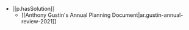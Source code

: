 


- [[p.hasSolution]]
  - [[Anthony Gustin's Annual Planning Document|ar.gustin-annual-review-2021]]

